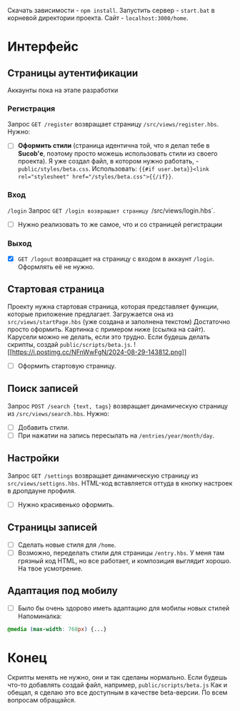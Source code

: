 Скачать зависимости - `npm install`. Запустить сервер - `start.bat` в корневой директории проекта. Сайт - `localhost:3000/home`.
# Интерфейс
## Страницы аутентификации
Аккаунты пока на этапе разработки
### Регистрация
Запрос `GET /register` возвращает страницу `/src/views/register.hbs`.
Нужно:
- [ ] **Оформить стили** (страница идентична той, что я делал тебе в **Sucob'е**, поэтому просто можешь использовать стили из своего проекта). Я уже создал файл, в котором нужно работать, - `public/styles/beta.css`. Использовать: `{{#if user.beta}}<link rel="stylesheet" href="/styles/beta.css">{{/if}}`.
### Вход
`/login`
Запрос `GET /login возвращает страницу `/src/views/login.hbs`.
- [ ] Нужно реализовать то же самое, что и со страницей регистрации
### Выход
- [x] `GET /logout` возвращает на страницу с входом в аккаунт `/login`. Оформлять её не нужно.
## Стартовая страница
Проекту нужна стартовая страница, которая представляет функции, которые приложение предлагает. Загружается она из `src/views/startPage.hbs` (уже создана и заполнена текстом)
Достаточно просто оформить. Картинка с примером ниже (ссылка на сайт). Карусели можно не делать, если это трудно. Если будешь делать скрипты, создай `public/scripts/beta.js`.
![[https://i.postimg.cc/NFnWwFgN/2024-08-29-143812.png]]
- [ ] Оформить стартовую страницу.
## Поиск записей
Запрос `POST /search {text, tags}` возвращает динамическую страницу из `/src/views/search.hbs`.
Нужно:
- [ ] Добавить стили.
- [ ] При нажатии на запись пересылать на `/entries/year/month/day`.
## Настройки
Запрос `GET /settings` возвращает динамическую страницу из `src/views/settigns.hbs`. HTML-код вставляется оттуда в кнопку настроек в дропдауне профиля.
- [ ] Нужно красивенько оформить.
## Страницы записей
- [ ] Сделать новые стиля для `/home`.
- [ ] Возможно, переделать стили для страницы `/entry.hbs`. У меня там грязный код HTML, но все работает, и композиция выглядит хорошо. На твое усмотрение.
## Адаптация под мобилу
- [ ] Было бы очень здорово иметь адаптацию для мобилы новых стилей
Напоминалка:
```css
@media (max-width: 768px) {...}
```
# Конец
Скрипты менять не нужно, они и так сделаны нормально. Если будешь что-то добавлять создай файл, например, `public/scripts/beta.js`
Как и обещал, я сделаю это все доступным в качестве beta-версии.
По всем вопросам обращайся.